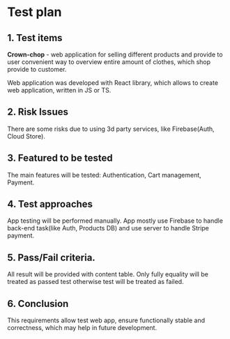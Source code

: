 # Test plan

## 1. Test items
**Crown-chop** - web application for selling different products and provide to user convenient way to overview entire amount of clothes, which shop provide to customer.

Web application was developed with React library, which allows to create web application, written in JS or TS.

## 2. Risk Issues
There are some risks due to using 3d party services, like Firebase(Auth, Cloud Store).

## 3. Featured to be tested
The main features will be tested: Authentication, Cart management, Payment.

## 4. Test approaches
App testing will be performed manually. App mostly use Firebase to handle back-end task(like Auth, Products DB) and use server to handle Stripe payment.

## 5. Pass/Fail criteria.
All result will be provided with content table. Only fully equality will be treated as passed test otherwise test will be treated as failed.

## 6. Conclusion
This requirements allow test web app, ensure functionally stable and correctness, which may help in future development.